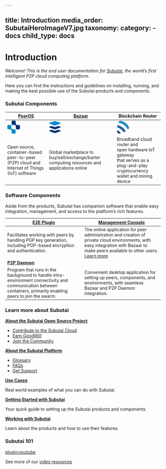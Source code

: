 	---
title: Introduction
media_order: SubutaiHeroImageV7.jpg
taxonomy:
    category:
        - docs
child_type: docs
---

# Introduction

_Welcome! This is the end user documentation for [Subutai](https://subutai.io), the world’s first intelligent P2P cloud computing platform._

Here you can find the instructions and guidelines on installing, running, and making the best possible use of the Subutai products and components.

### Subutai Components

|**[PeerOS](../working-with-subutai/using-peeros)**|**[Bazaar](../working-with-subutai)**|**Blockchain Router**|
|----------------|----------------|-------------------------------|
|![PeerOS](icon_peerOS.png)|![Bazaar](icon_bazaar.png)|![Blockchain Router](icon_brouter.png)|
|Open source, container-based peer-to-peer (P2P) cloud and Internet of Things (IoT) software|Global marketplace to buy/sell/exchange/barter computing resources and applications online|Broadband cloud router and </br> open hardware IoT gateway </br> that serves as a plug-and-play cryptocurrency wallet and mining device|

### Software Components

 Aside from the products, Subutai has companion software that enable easy integration, management, and access to the platform’s rich features.

|**[E2E Plugin](../software-components/e2e-plugin)**|**[Management Console](../software-components/management-console)**|
|--------------|----------------------|
|Facilitates working with peers by handling PGP key generation, including PGP-based encryption and authentication.|The online application for peer administration and creation of private cloud environments, with easy integration with Bazaar to make peers available to other users. [Learn more](../software-components/using-management-console).|
|**[P2P Daemon](../software-components/p2p-daemon)**||**[Control Center](../software-components/control-center)**|
|Program that runs in the background to handle intra-environment connectivity and communication between containers, primarily enabling peers to join the swarm.|Convenient desktop application for setting up peers, components, and environments, with seamless Bazaar and P2P Daemon integration.|

### Learn more about Subutai

**[About the Subutai Open Source Project](subutai-open-source)**
- [Contribute to the Subutai Cloud](subutai-open-source#contribute)
- [Earn GoodWill](subutai-open-source#goodwill)
- [Join the Community](subutai-open-source#community)

**[About the Subutai Platform](subutai-platform)**
- [Glossary](../glossary)
- [FAQs](../faqs)
- [Get Support](../get-support)

**[Use Cases](use-cases)**

Real world examples of what you can do with Subutai.

**[Getting Started with Subutai](../working-with-subutai#getting-started-with-subutai)**

Your quick guide to setting up the Subutai products and components.

**[Working with Subutai](../working-with-subutai#working-with-subutai)**

Learn about the products and how to use their features.

### Subutai 101

[plugin:youtube](https://www.youtube.com/watch?v=HzDoNvtWLjU)

See more of our [video resources](../videos)
